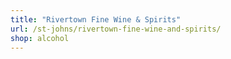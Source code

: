 ```yaml
---
title: "Rivertown Fine Wine & Spirits"
url: /st-johns/rivertown-fine-wine-and-spirits/
shop: alcohol
---
```

